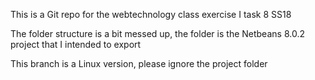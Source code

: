 This is a Git repo for the webtechnology class exercise I task 8 SS18

The folder structure is a bit messed up, the folder is the Netbeans 8.0.2 project that I intended to export

This branch is a Linux version, please ignore the project folder
